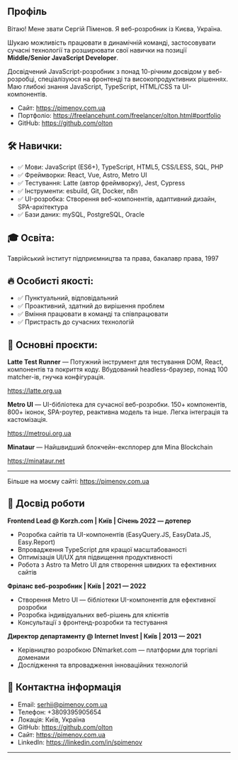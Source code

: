 ## Профіль

Вітаю! Мене звати Сергій Піменов. Я веб-розробник із Києва, Україна.

Шукаю можливість працювати в динамічній команді, застосовувати сучасні технології та розширювати свої навички на позиції **Middle/Senior JavaScript Developer**.

Досвідчений JavaScript-розробник з понад 10-річним досвідом у веб-розробці, спеціалізуюся на фронтенді та високопродуктивних рішеннях. Маю глибокі знання JavaScript, TypeScript, HTML/CSS та UI-компонентів.

- Сайт: https://pimenov.com.ua
- Портфоліо: https://freelancehunt.com/freelancer/olton.html#portfolio
- GitHub: https://github.com/olton

## 🛠️ Навички:

+ ✅ Мови: JavaScript (ES6+), TypeScript, HTML5, CSS/LESS, SQL, PHP
+ ✅ Фреймворки: React, Vue, Astro, Metro UI
+ ✅ Тестування: Latte (автор фреймворку), Jest, Cypress
+ ✅ Інструменти: esbuild, Git, Docker, n8n
+ ✅ UI-розробка: Створення веб-компонентів, адаптивний дизайн, SPA-архітектура
+ ✅ Бази даних: mySQL, PostgreSQL, Oracle

## 🎓 Освіта:
Таврійський інститут підприємництва та права, бакалавр права, 1997

## 🔥 Особисті якості:

- ✅ Пунктуальний, відповідальний
- ✅ Проактивний, здатний до вирішення проблем
- ✅ Вміння працювати в команді та співпрацювати
- ✅ Пристрасть до сучасних технологій

## 🚀 Основні проєкти:

**Latte Test Runner** — Потужний інструмент для тестування DOM, React, компонентів та покриття коду.
Вбудований headless-браузер, понад 100 matcher-ів, гнучка конфігурація.

https://latte.org.ua

**Metro UI** — UI-бібліотека для сучасної веб-розробки. 150+ компонентів, 800+ іконок, SPA-роутер, реактивна модель та інше.
Легка інтеграція та кастомізація.

https://metroui.org.ua

**Minataur** — Найшвидший блокчейн-експлорер для Mina Blockchain

https://minataur.net

---
Більше на моєму сайті: https://pimenov.com.ua

## 💼 Досвід роботи

**Frontend Lead @ Korzh.com | Київ | Січень 2022 — дотепер**

- Розробка сайтів та UI-компонентів (EasyQuery.JS, EasyData.JS, Easy.Report)
- Впровадження TypeScript для кращої масштабованості
- Оптимізація UI/UX для підвищення продуктивності
- Робота з Astro та Metro UI для створення швидких та ефективних сайтів

**Фріланс веб-розробник | Київ | 2021 — 2022**

- Створення Metro UI — бібліотеки UI-компонентів для ефективної розробки
- Розробка індивідуальних веб-рішень для клієнтів
- Консультації з фронтенд-розробки та тестування

**Директор департаменту @ Internet Invest | Київ | 2013 — 2021**

- Керівництво розробкою DNmarket.com — платформи для торгівлі доменами
- Дослідження та впровадження інноваційних технологій

## 📩 Контактна інформація
- Email: serhii@pimenov.com.ua
- Телефон: +3809395905654
- Локація: Київ, Україна
- GitHub: https://github.com/olton
- Сайт: https://pimenov.com.ua
- LinkedIn: https://linkedin.com/in/spimenov

---
